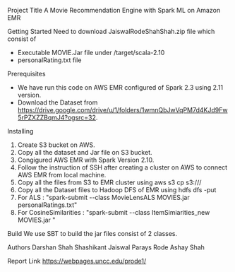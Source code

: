 Project Title
A Movie Recommendation Engine with Spark ML on Amazon EMR

Getting Started
Need to download JaiswalRodeShahShah.zip file which consist of 
- Executable MOVIE.Jar file under /target/scala-2.10
- personalRating.txt file

Prerequisites
- We have run this code on AWS EMR configured of Spark 2.3 using 2.11 version.
- Download the Dataset from https://drive.google.com/drive/u/1/folders/1wmnQbJwVqPM7d4KJd9Fw5rPZXZZBqmJ4?ogsrc=32.

Installing

1) Create S3 bucket on AWS.
2) Copy all the dataset and Jar file on S3 bucket.
3) Congigured AWS EMR with Spark Version 2.10.
4) Follow the instruction of SSH after creating a cluster on AWS to connect AWS EMR from local machine.
5) Copy all the files from S3 to EMR cluster using aws s3 cp s3://<bucketname>/<files> <local path of cluster>
6) Copy all the Dataset files to Hadoop DFS of EMR using hdfs dfs -put <local path of data files> <HDFS file location>
7) For ALS : 
	"spark-submit --class MovieLensALS MOVIES.jar <HDFS path dir> personalRatings.txt"
8) For CosineSimilarities :
	"spark-submit --class ItemSimiarities_new MOVIES.jar <movieID for which we need recommendation>"


Build 
We use SBT to build the jar files consist of 2 classes.

Authors
Darshan Shah
Shashikant Jaiswal
Parays Rode
Ashay Shah

Report Link
https://webpages.uncc.edu/prode1/

